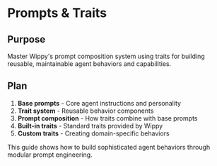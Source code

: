 # Prompts & Traits

<!--
TOC: Core Concepts > AI Agents Framework > Prompts & Traits
Audience: Developers familiar with LLMs
Duration: 25 minutes
Prerequisites: Agent Architecture understanding
-->

## Purpose

Master Wippy's prompt composition system using traits for building reusable, maintainable agent behaviors and capabilities.

## Plan

1. **Base prompts** - Core agent instructions and personality
2. **Trait system** - Reusable behavior components
3. **Prompt composition** - How traits combine with base prompts
4. **Built-in traits** - Standard traits provided by Wippy
5. **Custom traits** - Creating domain-specific behaviors

This guide shows how to build sophisticated agent behaviors through modular prompt engineering.

<!--
Implementation will cover:
- Agent prompt structure and best practices
- agent.trait registry entries and definitions
- Trait inheritance and composition rules
- Standard traits: conversational, thinking, artifact_handling
- Creating custom traits for specific domains
- System message construction process
-->
